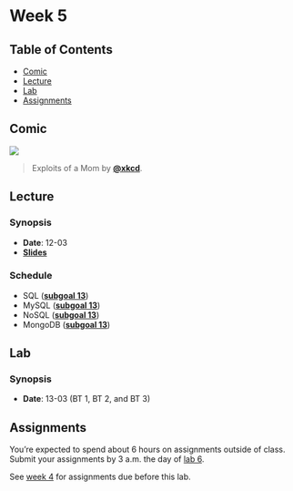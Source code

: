 # Week 5

## Table of Contents

*   [Comic](#comic)
*   [Lecture](#lecture)
*   [Lab](#lab)
*   [Assignments](#assignments)

## Comic

[![][comic-cover]][comic-link]

> Exploits of a Mom by [**@xkcd**][comic-author].

## Lecture

### Synopsis

*   **Date**: 12-03
*   [**Slides**][slides-lecture]

### Schedule

*   SQL ([**subgoal 13**][s13])
*   MySQL ([**subgoal 13**][s13])
*   NoSQL ([**subgoal 13**][s13])
*   MongoDB ([**subgoal 13**][s13])

## Lab

### Synopsis

*   **Date**: 13-03 (BT 1, BT 2, and BT 3)

<!--
*   **Slides**
-->

<!--
### Schedule

*   Alpha
*   Bravo
*   Charlie
-->

## Assignments

You’re expected to spend about 6 hours on assignments outside of class.
Submit your assignments by 3 a.m. the day of [lab 6][w6lab].

<!--
*   Alpha (**practice**)
*   Bravo (**homework**)
-->

See [week 4][w4a] for assignments due before this lab.

[comic-cover]: https://imgs.xkcd.com/comics/exploits_of_a_mom.png

[comic-link]: https://xkcd.com/327/

[comic-author]: https://xkcd.com

[slides-lecture]: https://docs.google.com/presentation/d/1QVPTtENQ8d6td9ioNZHnbSoiilUZdsZ8n_F5naxw_Rw/edit?usp=sharing

[w6lab]: week-6.md#lab

[w4a]: week-4.md#assignments

[s13]: readme.md#subgoal-13

